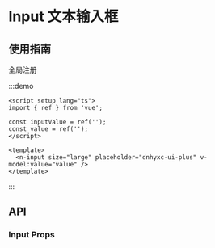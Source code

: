 # Input 文本输入框

## 使用指南

全局注册

:::demo

```vue
<script setup lang="ts">
import { ref } from 'vue';

const inputValue = ref('');
const value = ref('');
</script>

<template>
  <n-input size="large" placeholder="dnhyxc-ui-plus" v-model:value="value" />
</template>
```

:::

## API

### Input Props

<script>
const data = [
  {
    name: 'size',
    type: "enum",
    default: 'default',
    description: '输入框尺寸',
    typeEnum: ['large', 'default', 'small']
  },
  {
    name: 'type',
    type: "enum",
    default: 'default',
    description: '输入框的值',
  }
];
</script>

<n-props-table :data="data" />
